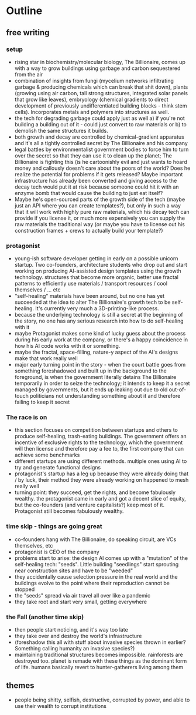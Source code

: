 # Outline
## free writing
### setup
- rising star in biochemistry/molecular biology, The Billionaire, comes up with a way to grow buildings using garbage and carbon sequestered from the air
- combination of insights from fungi (mycelium networks infiltrating garbage & producing chemicals which can break that shit down), plants (growing using air carbon, tall strong structures, integrated solar panels that grow like leaves), embryology (chemical gradients to direct development of previously undifferentiated building blocks - think stem cells). Incorporates metals and polymers into structures as well.
- the tech for degrading garbage could apply just as well a) if you're not building a building out of it - could just convert to raw materials or b) to demolish the same structures it builds.
- both growth and decay are controlled by chemical-gradient apparatus and it's all a tightly controlled secret by The Billionaire and his company
- legal battles by environmentalist government bodies to force him to turn over the secret so that they can use it to clean up the planet; The Billionaire is fighting this (is he cartoonishly evil and just wants to hoard money and callously doesn't care about the poors of the world? Does he realize the potential for problems if it gets released? Maybe important infrastructure has already been converted and giving access to the decay tech would put it at risk because someone could hit it with an enzyme bomb that would cause the building to just eat itself? 
- Maybe he's open-sourced parts of the growth side of the tech (maybe just an API where you can create templates?), but only in such a way that it will work with highly pure raw materials, which his decay tech can provide if you license it, or much more expensively you can supply the raw materials the traditional way (or maybe you have to license out his construction frames + crews to actually build your template?)
### protagonist
- young-ish software developer getting in early on a possible unicorn startup. Two co-founders, architecture students who drop out and start working on producing AI-assisted design templates using the growth technology. structures that become more organic, better use fractal patterns to efficiently use materials / transport resources / cool themselves / ... etc
- "self-healing" materials have been around, but no one has yet succeeded at the idea to alter The Billionaire's growth tech to be self-healing. It's currently very much a 3D-printing-like process.
- because the underlying technology is still a secret at the beginning of the story, no one has any serious research into how to do self-healing with it
- maybe Protagonist makes some kind of lucky guess about the process during his early work at the company, or there's a happy coincidence in how his AI code works with it or something.
- maybe the fractal, space-filling, nature-y aspect of the AI's designs make that work really well
- major early turning point in the story - when the court battle goes from something foreshadowed and built up in the background to the foreground, is when the government literally detains The Billionaire temporarily in order to seize the technology; it intends to keep it a secret managed by governments, but it ends up leaking out due to old out-of-touch politicians not understanding something about it and therefore failing to keep it secret
### The race is on
- this section focuses on competition between startups and others to produce self-healing, trash-eating buildings. The government offers an incentive of exclusive rights to the technology, which the government will then license and therefore pay a fee to, the first company that can achieve some benchmarks
- different startups are using different methods. multiple ones using AI to try and generate functional designs
- protagonist's startup has a leg up because they were already doing that / by luck, their method they were already working on happened to mesh really well
- turning point: they succeed, get the rights, and become fabulously wealthy. the protagonist came in early and got a decent slice of equity, but the co-founders (and venture capitalists?) keep most of it. Protagonist still becomes fabulously wealthy.
### time skip - things are going great
- co-founders hang with The Billionaire, do speaking circuit, are VCs themselves, etc
- protagonist is CEO of the company
- problems start to arise: the design AI comes up with a "mutation" of the self-healing tech: "seeds". Little building "seedlings" start sprouting near construction sites and have to be "weeded"
- they accidentally cause selection pressure in the real world and the buildings evolve to the point where their reproduction cannot be stopped
- the "seeds" spread via air travel all over like a pandemic
- they take root and start very small, getting everywhere
### the Fall (another time skip)
- then people start noticing, and it's way too late
- they take over and destroy the world's infrastructure
- (foreshadow this all with stuff about invasive species thrown in earlier? Something calling humanity an invasive species?)
- maintaining traditional structures becomes impossible. rainforests are destroyed too. planet is remade with these things as the dominant form of life. humans basically revert to hunter-gatherers living among them
## themes
- people being shitty, selfish, destructive, corrupted by power, and able to use their wealth to corrupt institutions


